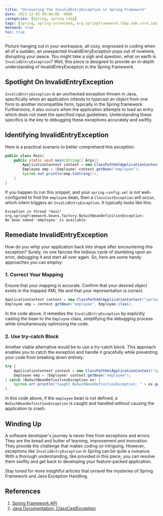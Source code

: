 ```yaml
---
title: "Unraveling the InvalidEntryException in Spring Framework"
date: 2023-12-02 09:00:00 -0000
categories: [Spring, spring-ldap]
tags: [spring, spring-unchecked, org.springframework.ldap.odm.core.impl]
mermaid: true
toc: true
---
```



Picture hanging out in your workspace, all cozy, engrossed in coding when all of a sudden, an unexpected InvalidEntryException pops out of nowhere, disrupting your peace. You might take a sigh and question, what on earth is `InvalidEntryException`? Well, this piece is designed to provide an in-depth understanding of InvalidEntryException in the Spring framework.

## Spotlight On InvalidEntryException

`InvalidEntryException` is an unchecked exception thrown in Java, specifically when an application intends to typecast an object from one form to another incompatible form, typically in the Spring framework. Furthermore, it also occurs when the application attempts to load an entry which does not meet the specified input guidelines. Understanding these specifics is the key to debugging these exceptions accurately and swiftly.

## Identifying InvalidEntryException 

Here is a practical scenario to better comprehend this exception:

```java
public class Main{
    public static void main(String[] Args){
        ApplicationContext context = new ClassPathXmlApplicationContext("spring-config.xml");
        Employee emp = (Employee) context.getBean("employee");
        System.out.println(emp.toString());
    }
}
```

If you happen to run this snippet, and your `spring-config.xml` is not well-configured to find the `employee` bean, then a `ClassCastException` will occur, which intern triggers an `InvalidEntryException`. It typically looks like this:

```script
Exception in thread "main" org.springframework.beans.factory.NoSuchBeanDefinitionException: 
No bean named 'employee' is available.
```

## Remediate InvalidEntryException

How do you whip your application back into shape after encountering this exception? Surely, no one fancies the tedious cycle of stumbling upon an error, debugging it and start all over again. So, here are some handy approaches you can employ:

### 1. Correct Your Mapping

Ensure that your mapping is accurate. Confirm that your desired object exists in the mapped XML file and that your representation is correct.

```java
ApplicationContext context = new ClassPathXmlApplicationContext("spring-config.xml");
Employee emp = context.getBean("employee", Employee.class);
```

In the code above, it remedies the `InvalidEntryException` by explicitly casting the bean to the `Employee` class, simplifying the debugging process while simultaneously optimizing the code.

### 2. Use try-catch Block 

Another viable alternative would be to use a try-catch block. This approach enables you to catch the exception and handle it gracefully while preventing your code from breaking down entirely.

```java
try {
    ApplicationContext context = new ClassPathXmlApplicationContext("spring-config.xml");
    Employee emp = (Employee) context.getBean("employee");
} catch (NoSuchBeanDefinitionException ex) {
    System.err.println("Caught NoSuchBeanDefinitionException: " + ex.getMessage());
}
```

In this code above, if the `employee` bean is not defined, a `NoSuchBeanDefinitionException` is caught and handled without causing the application to crash.

## Winding Up

A software developer's journey is never free from exceptions and errors. They are the bread and butter of learning, improvement and innovation. They provide the challenge that makes coding so intriguing. However, exceptions like `InvalidEntryException` in Spring can be quite a nuisance. With a thorough understanding, like provided in this piece, you can resolve them swiftly and get back to developing your feature-packed application.

Stay tuned for more insightful articles that unravel the mysteries of Spring Framework and Java Exception Handling.

## References 

1. [Spring Framework API](https://docs.spring.io/spring-framework/docs/current/javadoc-api/org/springframework/beans/factory/NoSuchBeanDefinitionException.html)
2. [Java Documentation: ClassCastException](https://docs.oracle.com/javase/7/docs/api/java/lang/ClassCastException.html)
